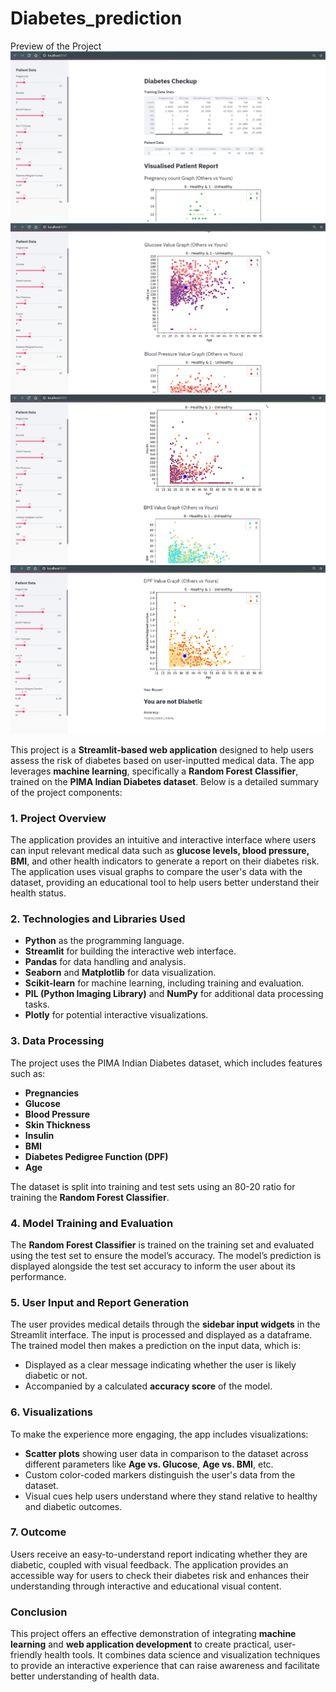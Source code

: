 # Diabetes_prediction
Preview of the Project
![Alt text](https://github.com/minhalmanjee/Diabetes-Prediction/blob/main/Images/1.PNG)
![](images/2.PNG)
![](images/3.PNG)
![](images/4.PNG)

This project is a **Streamlit-based web application** designed to help users assess the risk of diabetes based on user-inputted medical data. The app leverages **machine learning**, specifically a **Random Forest Classifier**, trained on the **PIMA Indian Diabetes dataset**. Below is a detailed summary of the project components:

### 1. **Project Overview**
The application provides an intuitive and interactive interface where users can input relevant medical data such as **glucose levels, blood pressure, BMI**, and other health indicators to generate a report on their diabetes risk. The application uses visual graphs to compare the user's data with the dataset, providing an educational tool to help users better understand their health status.

### 2. **Technologies and Libraries Used**
- **Python** as the programming language.
- **Streamlit** for building the interactive web interface.
- **Pandas** for data handling and analysis.
- **Seaborn** and **Matplotlib** for data visualization.
- **Scikit-learn** for machine learning, including training and evaluation.
- **PIL (Python Imaging Library)** and **NumPy** for additional data processing tasks.
- **Plotly** for potential interactive visualizations.

### 3. **Data Processing**
The project uses the PIMA Indian Diabetes dataset, which includes features such as:
- **Pregnancies**
- **Glucose**
- **Blood Pressure**
- **Skin Thickness**
- **Insulin**
- **BMI**
- **Diabetes Pedigree Function (DPF)**
- **Age**

The dataset is split into training and test sets using an 80-20 ratio for training the **Random Forest Classifier**.

### 4. **Model Training and Evaluation**
The **Random Forest Classifier** is trained on the training set and evaluated using the test set to ensure the model’s accuracy. The model’s prediction is displayed alongside the test set accuracy to inform the user about its performance.

### 5. **User Input and Report Generation**
The user provides medical details through the **sidebar input widgets** in the Streamlit interface. The input is processed and displayed as a dataframe. The trained model then makes a prediction on the input data, which is:
- Displayed as a clear message indicating whether the user is likely diabetic or not.
- Accompanied by a calculated **accuracy score** of the model.

### 6. **Visualizations**
To make the experience more engaging, the app includes visualizations:
- **Scatter plots** showing user data in comparison to the dataset across different parameters like **Age vs. Glucose**, **Age vs. BMI**, etc.
- Custom color-coded markers distinguish the user's data from the dataset.
- Visual cues help users understand where they stand relative to healthy and diabetic outcomes.

### 7. **Outcome**
Users receive an easy-to-understand report indicating whether they are diabetic, coupled with visual feedback. The application provides an accessible way for users to check their diabetes risk and enhances their understanding through interactive and educational visual content.

### **Conclusion**
This project offers an effective demonstration of integrating **machine learning** and **web application development** to create practical, user-friendly health tools. It combines data science and visualization techniques to provide an interactive experience that can raise awareness and facilitate better understanding of health data.
